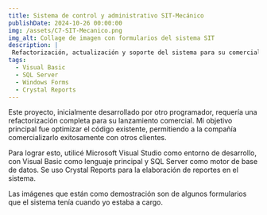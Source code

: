 ```yaml
---
title: Sistema de control y administrativo SIT-Mecánico
publishDate: 2024-10-26 00:00:00
img: /assets/C7-SIT-Mecanico.png
img_alt: Collage de imagen con formularios del sistema SIT
description: |
 Refactorización, actualización y soporte del sistema para su comercialización.
tags:
  - Visual Basic
  - SQL Server
  - Windows Forms
  - Crystal Reports
---
```


Este proyecto, inicialmente desarrollado por otro programador, requería una refactorización completa para su lanzamiento comercial. Mi objetivo principal fue optimizar el código existente, permitiendo a la compañía comercializarlo exitosamente con otros clientes.

Para lograr esto, utilicé Microsoft Visual Studio como entorno de desarrollo, con Visual Basic como lenguaje principal y SQL Server como motor de base de datos. Se uso Crystal Reports para la elaboración de reportes en el sistema.

Las imágenes que están como demostración son de algunos formularios que el sistema tenía cuando yo estaba a cargo.